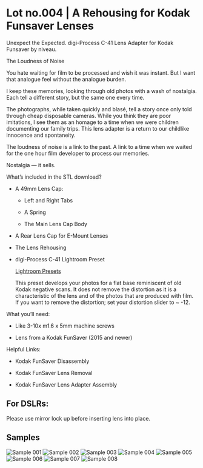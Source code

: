 # Lot no.004 | A Rehousing for Kodak Funsaver Lenses

Unexpect the Expected. digi-Process C-41 Lens Adapter for Kodak Funsaver by niveau.

The Loudness of Noise

You hate waiting for film to be processed and wish it was instant. But I want that analogue feel without the analogue burden.

I keep these memories, looking through old photos with a wash of nostalgia. Each tell a different story, but the same one every time.

The photographs, while taken quickly and blasé, tell a story once only told through cheap disposable cameras. While you think they are poor imitations, I see them as an homage to a time when we were children documenting our family trips. This lens adapter is a return to our childlike innocence and spontaneity.

The loudness of noise is a link to the past. A link to a time when we waited for the one hour film developer to process our memories.

Nostalgia — it sells.

What’s included in the STL download?
    
- A 49mm Lens Cap:

  - Left and Right Tabs

  - A Spring

  - The Main Lens Cap Body

- A Rear Lens Cap for E-Mount Lenses

- The Lens Rehousing

- digi-Process C-41 Lightroom Preset

    [Lightroom Presets](https://github.com/Archive-663/lightroomPresets)

    This preset develops your photos for a flat base reminiscent of old Kodak negative scans. It does not remove the distortion as it is a characteristic of the lens and of the photos that are produced with film. If you want to remove the distortion; set your distortion slider to ~ -12.

What you’ll need:

- Like 3-10x m1.6 x 5mm machine screws

- Lens from a Kodak FunSaver (2015 and newer)

Helpful Links:

- Kodak FunSaver Disassembly

- Kodak FunSaver Lens Removal

- Kodak FunSaver Lens Adapter Assembly

## For DSLRs:

Please use mirror lock up before inserting lens into place. 

## Samples

![Sample 001](https://github.com/Archive-663/kodakFunsaver/blob/main/SAMPLE/_MG_1422.jpg)
![Sample 002](https://github.com/Archive-663/kodakFunsaver/blob/main/SAMPLE/_MG_1448.jpg)
![Sample 003](https://github.com/Archive-663/kodakFunsaver/blob/main/SAMPLE/_MG_1449.jpg)
![Sample 004](https://github.com/Archive-663/kodakFunsaver/blob/main/SAMPLE/_MG_1454.jpg)
![Sample 005](https://github.com/Archive-663/kodakFunsaver/blob/main/SAMPLE/_MG_1456.jpg)
![Sample 006](https://github.com/Archive-663/kodakFunsaver/blob/main/SAMPLE/_MG_1465.jpg)
![Sample 007](https://github.com/Archive-663/kodakFunsaver/blob/main/SAMPLE/_MG_1472.jpg)
![Sample 008](https://github.com/Archive-663/kodakFunsaver/blob/main/SAMPLE/_MG_1477.jpg)
